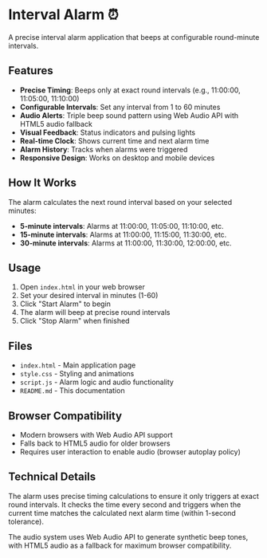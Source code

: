 # Interval Alarm ⏰

A precise interval alarm application that beeps at configurable round-minute intervals.

## Features

- **Precise Timing**: Beeps only at exact round intervals (e.g., 11:00:00, 11:05:00, 11:10:00)
- **Configurable Intervals**: Set any interval from 1 to 60 minutes
- **Audio Alerts**: Triple beep sound pattern using Web Audio API with HTML5 audio fallback
- **Visual Feedback**: Status indicators and pulsing lights
- **Real-time Clock**: Shows current time and next alarm time
- **Alarm History**: Tracks when alarms were triggered
- **Responsive Design**: Works on desktop and mobile devices

## How It Works

The alarm calculates the next round interval based on your selected minutes:

- **5-minute intervals**: Alarms at 11:00:00, 11:05:00, 11:10:00, etc.
- **15-minute intervals**: Alarms at 11:00:00, 11:15:00, 11:30:00, etc.
- **30-minute intervals**: Alarms at 11:00:00, 11:30:00, 12:00:00, etc.

## Usage

1. Open `index.html` in your web browser
2. Set your desired interval in minutes (1-60)
3. Click "Start Alarm" to begin
4. The alarm will beep at precise round intervals
5. Click "Stop Alarm" when finished

## Files

- `index.html` - Main application page
- `style.css` - Styling and animations
- `script.js` - Alarm logic and audio functionality
- `README.md` - This documentation

## Browser Compatibility

- Modern browsers with Web Audio API support
- Falls back to HTML5 audio for older browsers
- Requires user interaction to enable audio (browser autoplay policy)

## Technical Details

The alarm uses precise timing calculations to ensure it only triggers at exact round intervals. It checks the time every second and triggers when the current time matches the calculated next alarm time (within 1-second tolerance).

The audio system uses Web Audio API to generate synthetic beep tones, with HTML5 audio as a fallback for maximum browser compatibility.